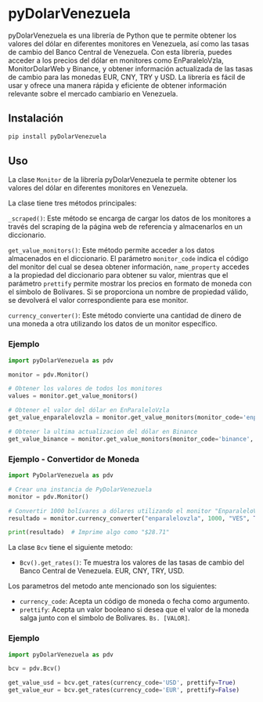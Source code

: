 # pyDolarVenezuela
pyDolarVenezuela es una librería de Python que te permite obtener los valores del dólar en diferentes monitores en Venezuela, así como las tasas de cambio del Banco Central de Venezuela. Con esta librería, puedes acceder a los precios del dólar en monitores como EnParaleloVzla, MonitorDolarWeb y Binance, y obtener información actualizada de las tasas de cambio para las monedas EUR, CNY, TRY y USD. La librería es fácil de usar y ofrece una manera rápida y eficiente de obtener información relevante sobre el mercado cambiario en Venezuela.

## Instalación
``` sh
pip install pyDolarVenezuela
```

## Uso
La clase `Monitor` de la librería pyDolarVenezuela te permite obtener los valores del dólar en diferentes monitores en Venezuela.

La clase tiene tres métodos principales:

`_scraped()`: Este método se encarga de cargar los datos de los monitores a través del scraping de la página web de referencia y almacenarlos en un diccionario.

`get_value_monitors()`: Este método permite acceder a los datos almacenados en el diccionario. El parámetro `monitor_code` indica el código del monitor del cual se desea obtener información, `name_property` accedes a la propiedad del diccionario para obtener su valor, mientras que el parámetro `prettify` permite mostrar los precios en formato de moneda con el símbolo de Bolívares. Si se proporciona un nombre de propiedad válido, se devolverá el valor correspondiente para ese monitor.

`currency_converter()`: Este método convierte una cantidad de dinero de una moneda a otra utilizando los datos de un monitor específico.
### Ejemplo
``` py
import pyDolarVenezuela as pdv

monitor = pdv.Monitor()

# Obtener los valores de todos los monitores
values = monitor.get_value_monitors()

# Obtener el valor del dólar en EnParaleloVzla
get_value_enparalelovzla = monitor.get_value_monitors(monitor_code='enparalelovzla', name_property='price', prettify=True)

# Obtener la ultima actualizacion del dólar en Binance
get_value_binance = monitor.get_value_monitors(monitor_code='binance', name_property='last_update', prettify=False)
```
### Ejemplo - Convertidor de Moneda
```py
import PyDolarVenezuela as pdv

# Crear una instancia de PyDolarVenezuela
monitor = pdv.Monitor()

# Convertir 1000 bolívares a dólares utilizando el monitor "EnparaleloVzla"
resultado = monitor.currency_converter("enparalelovzla", 1000, "VES", True)

print(resultado)  # Imprime algo como "$28.71"
```

La clase `Bcv` tiene el siguiente metodo:

- `Bcv().get_rates()`: Te muestra los valores de las tasas de cambio del Banco Central de Venezuela. EUR, CNY, TRY, USD.

Los parametros del metodo ante mencionado son los siguientes:

- `currency_code`: Acepta un código de moneda o fecha como argumento.
- `prettify`: Acepta un valor booleano si desea que el valor de la moneda salga junto con el simbolo de Bolivares. `Bs. [VALOR]`.

### Ejemplo
``` py
import pyDolarVenezuela as pdv

bcv = pdv.Bcv()

get_value_usd = bcv.get_rates(currency_code='USD', prettify=True)
get_value_eur = bcv.get_rates(currency_code='EUR', prettify=False)
```